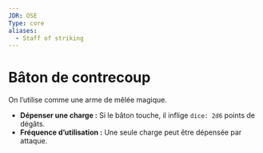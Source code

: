 ```yaml
---
JDR: OSE
Type: core
aliases:
  - Staff of striking
---
```

# Bâton de contrecoup

On l’utilise comme une arme de mêlée magique.

- **Dépenser une charge :** Si le bâton touche, il inflige `dice: 2d6` points de dégâts.
- **Fréquence d’utilisation :** Une seule charge peut être dépensée par attaque.